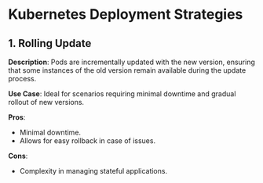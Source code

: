 # Kubernetes Deployment Strategies

## 1. Rolling Update
**Description**: Pods are incrementally updated with the new version, ensuring that some instances of the old version remain available during the update process.

**Use Case**: Ideal for scenarios requiring minimal downtime and gradual rollout of new versions.

**Pros**:
- Minimal downtime.
- Allows for easy rollback in case of issues.

**Cons**:
- Complexity in managing stateful applications.

